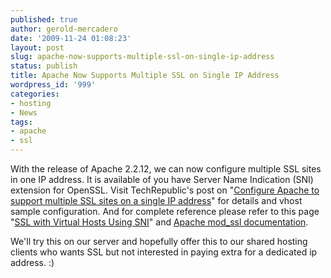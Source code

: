 ```yaml
---
published: true
author: gerold-mercadero
date: '2009-11-24 01:08:23'
layout: post
slug: apache-now-supports-multiple-ssl-on-single-ip-address
status: publish
title: Apache Now Supports Multiple SSL on Single IP Address
wordpress_id: '999'
categories:
- hosting
- News
tags:
- apache
- ssl
---
```


With the release of Apache 2.2.12, we can now configure multiple SSL sites in one IP address.  It is available of you have Server Name Indication (SNI) extension for OpenSSL.  Visit TechRepublic's post on "[Configure Apache to support multiple SSL sites on a single IP address](http://blogs.techrepublic.com.com/opensource/?p=987)" for details and vhost sample configuration.  And for complete reference please refer to this page "[SSL with Virtual Hosts Using SNI](http://wiki.apache.org/httpd/NameBasedSSLVHostsWithSNI)" and [Apache mod_ssl documentation](http://httpd.apache.org/docs/2.2/mod/mod_ssl.html#sslstrictsnivhostcheck).

We'll try this on our server and hopefully offer this to our shared hosting clients who wants SSL but not interested in paying extra for a dedicated ip address.  :)


